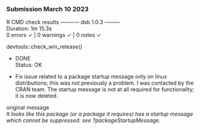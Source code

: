 ### Submission March 10 2023  

R CMD check results ───── dsb 1.0.3 ────  
Duration: 1m 15.3s  
0 errors ✓ | 0 warnings ✓ | 0 notes ✓  


devtools::check_win_release()  
* DONE  
Status: OK  

- Fix issue related to a package startup message only on linux distributions; this was not previously a problem. I was contacted by the CRAN team. The startup message is not at all required for functionality; it is now deleted. 

original message  
*It looks like this package (or a package it requires) has a startup
message which cannot be suppressed: see ?packageStartupMessage.*
